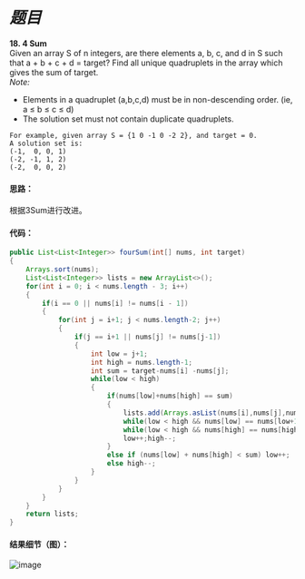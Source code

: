 # *题目*
**18. 4 Sum**  
Given an array S of n integers, are there elements a, b, c, and d in S such that a + b + c + d = target? Find all unique quadruplets in the array which gives the sum of target.  
*Note:*  
- Elements in a quadruplet (a,b,c,d) must be in non-descending order. (ie, a ≤ b ≤ c ≤ d)  
- The solution set must not contain duplicate quadruplets.  
```
For example, given array S = {1 0 -1 0 -2 2}, and target = 0.    
A solution set is:    
(-1,  0, 0, 1)    
(-2, -1, 1, 2)    
(-2,  0, 0, 2)
```
#### 思路：
根据3Sum进行改进。

#### 代码：
```java
public List<List<Integer>> fourSum(int[] nums, int target)
{
    Arrays.sort(nums);
    List<List<Integer>> lists = new ArrayList<>();
    for(int i = 0; i < nums.length - 3; i++)
    {
        if(i == 0 || nums[i] != nums[i - 1])
        {
            for(int j = i+1; j < nums.length-2; j++)
            {
                if(j == i+1 || nums[j] != nums[j-1])
                {
                    int low = j+1;
                    int high = nums.length-1;
                    int sum = target-nums[i] -nums[j];
                    while(low < high)
                    {
                        if(nums[low]+nums[high] == sum)
                        {
                            lists.add(Arrays.asList(nums[i],nums[j],nums[low],nums[high]));
                            while(low < high && nums[low] == nums[low+1]) low++;
                            while(low < high && nums[high] == nums[high-1]) high--;
                            low++;high--;
                        }
                        else if (nums[low] + nums[high] < sum) low++;
                        else high--;
                    }
                }
            }
        }
    }
    return lists;
}
```
#### 结果细节（图）：
![image](https://github.com/jnuyanfa/YanFa-LeetCode-with-JAVA/blob/master/leetcode018_4Sum/img/1.png)